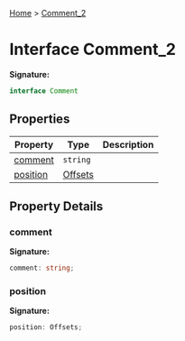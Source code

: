 [Home](../index.md) &gt; [Comment\_2](./comment_2.md)

# Interface Comment\_2

<b>Signature:</b>

```typescript
interface Comment 
```

## Properties

|  Property | Type | Description |
|  --- | --- | --- |
|  [comment](./comment_2.md#comment-property) | `string` |  |
|  [position](./comment_2.md#position-property) | [Offsets](../types/offsets.md) |  |

## Property Details

<a id="comment-property"></a>

### comment

<b>Signature:</b>

```typescript
comment: string;
```

<a id="position-property"></a>

### position

<b>Signature:</b>

```typescript
position: Offsets;
```
